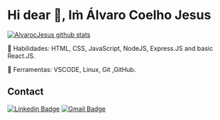 # Hi dear 👋, Im̀ Álvaro Coelho Jesus

<!--
**AlvarocJesus/AlvarocJesus** is a ✨ _special_ ✨ repository because its `README.md` (this file) appears on your GitHub profile.-->

<!--## Welcome!-->
 
<!--## About me -->
<!--Sou formado no curso técnico de Automação Industrial pelo Instituto Federal de Educação, Ciência e Tecnologia – Campus Suzano. Estou iniciando na carreira de desenvolvimento web.-->

 <!--<div>
  <a href="https://github.com/alvarocjesus">
  <img height="180em" src="https://github-readme-stats.vercel.app/api?username=alvarocjesus&show_icons=true&theme=dracula&include_all_commits=true&count_private=true"/>
<div>-->

[![AlvarocJesus github stats](ttps://github-readme-stats.vercel.app/api?username=alvarocjesus&show_icons=true&theme=dracula&include_all_commits=true&count_private=true)](https://github.com/anuraghazra/github-readme-stats)

<p align="left">
  🦄 Habilidades: HTML, CSS, JavaScript, NodeJS, Express.JS and basic React.JS.
</p>
<p align="left">
  💼 Ferramentas: VSCODE, Linux, Git ,GitHub.
</p>
 
## Contact
<!--[![Github Badge](https://img.shields.io/badge/-Github-000?style=flat-square&logo=Github&logoColor=white&link=https://github.com/AlvarocJesus)](https://github.com/AlvarocJesus)-->
[![Linkedin Badge](https://img.shields.io/badge/-LinkedIn-blue?style=flat-square&logo=Linkedin&logoColor=white&link=https://br.linkedin.com/in/alvarocoelhojesus)](https://br.linkedin.com/in/alvarocoelhojesus)
[![Gmail Badge](https://img.shields.io/badge/-Gmail-c14438?style=flat-square&logo=Gmail&logoColor=white&link=mailto:alvarocjesus@gmail.com)](mailto:alvarocjesus@gmail.com)

<!--
 Consulta de ideias
 https://github.com/anuraghazra/github-readme-stats
 https://github.com/alexandresanlim/Badges4-README.md-Profile#-contact-
-->
